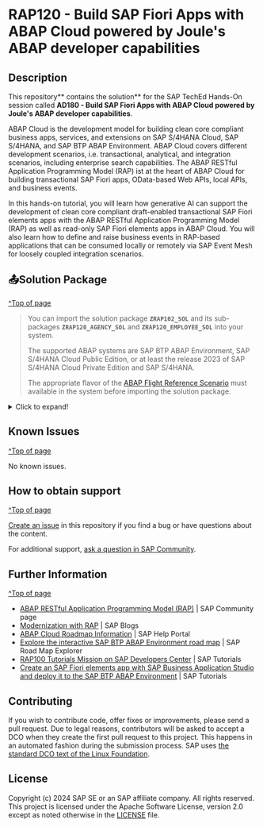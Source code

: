 <!--- Register repository https://api.reuse.software/register, then add REUSE badge:
[![REUSE status](https://api.reuse.software/badge/github.com/SAP-samples/abap-platform-rap120)](https://api.reuse.software/info/github.com/SAP-samples/abap-platform-rap120)
-->

# RAP120 - Build SAP Fiori Apps with ABAP Cloud powered by Joule's ABAP developer capabilities

## Description

This repository** contains the solution** for the SAP TechEd Hands-On session called **AD180 - Build SAP Fiori Apps with ABAP Cloud powered by Joule's ABAP developer capabilities**.

ABAP Cloud is the development model for building clean core compliant business apps, services, and extensions on SAP S/4HANA Cloud, SAP S/4HANA, and SAP BTP ABAP Environment. ABAP Cloud covers different development scenarios, i.e. transactional, analytical, and integration scenarios, including enterprise search capabilities. The ABAP RESTful Application Programming Model (RAP) ist at the heart of ABAP Cloud for building transactional SAP Fiori apps, OData-based Web APIs, local APIs, and business events.

In this hands-on tutorial, you will learn how generative AI can support the development of clean core compliant draft-enabled transactional SAP Fiori elements apps with the ABAP RESTful Application Programming Model (RAP) as well as read-only SAP Fiori elements apps in ABAP Cloud. You will also learn how to define and raise business events in RAP-based applications that can be consumed locally or remotely via SAP Event Mesh for loosely coupled integration scenarios.


## 📤Solution Package
[^Top of page](#)

> You can import the solution package **`ZRAP102_SOL`** and its sub-packages **`ZRAP120_AGENCY_SOL`** and **`ZRAP120_EMPLOYEE_SOL`** into your system. 
>
> The supported ABAP systems are SAP BTP ABAP Environment, SAP S/4HANA Cloud Public Edition, or at least the release 2023 of SAP S/4HANA Cloud Private Edition and SAP S/4HANA. 
> 
> The appropriate flavor of the [ABAP Flight Reference Scenario](https://github.com/SAP-samples/abap-platform-refscen-flight) must available in the system before importing the solution package.

<details>
<summary>Click to expand!</summary>

Follow this instructions to import the solutions into your system:

1. [Install the abapGit plugin in your ABAP Development Tools (ADT) for Eclipse](https://developers.sap.com/tutorials/abap-install-abapgit-plugin.html) if you have not already done so.
2. Create the ABAP packages **`ZRAP120_SOL`**, **`ZRAP120_AGENCY_SOL`**, and **`ZRAP120_EMPLOYEE_SOL`** in ADT in the relevant system. [(_see details below_)](https://github.tools.sap/ABAP-Product-Management/rap120/blob/main/README.md#create-the-required-packages-prior-the-import)
3. Open the **abapGit Repositories** view in ADT 
4. Create a link to the `rap120` abapGit repository by clicking on the **+** icon and maintaining the required information in the _**Link New abapGit Repository...**_ window:    
    📤 Git repository URL: `https://github.com/SAP-samples/abap-platform-rap100`  
    👤 Credentials: Enter your user and either your password or personal access token.   
    📦 Package: `ZRAP120_SOL`
5. Now pull/import the FULL solution implementation using the context menu _**Pull...**_.
6. Activate the imported development objects (**Ctrl+Shift+F3**) and publish the local endpoint of the service bindings `ZUI_AGENCYSOL_O4` and `ZUI_EMPLOYEESOL_O4` .

### Create the required packages prior the import

**Main Package:**
- Package Name: **`ZRAP120_SOL`**
- Description: _**`RAP120 - Solution Packages`**_
- Superpackage: **`ZLOCAL`**

**Subpackage 01:**
- Package Name: **`ZRAP120_AGENCY_SOL`**
- Description: _**`RAP120 - Block A: Solution Package for the Agency App`**_
- Superpackage: **`ZRAP120_SOL`**

**Subpackage 02:** 
- Package Name: **`ZRAP120_EMPLOYEE_SOL`**
- Description: _**`RAP120 - Block B: Solution Package for the Employee App`**_
- Superpackage: **`ZRAP120_SOL`**

</details>

## Known Issues
[^Top of page](#)

No known issues. 

## How to obtain support
[^Top of page](#)

[Create an issue](../../issues) in this repository if you find a bug or have questions about the content.
 
For additional support, [ask a question in SAP Community](https://answers.sap.com/questions/ask.html).

## Further Information
[^Top of page](#)

 - [ABAP RESTful Application Programming Model (RAP)](https://community.sap.com/topics/abap/rap) | SAP Community page   
 - [Modernization with RAP](https://blogs.sap.com/2021/10/18/modernization-with-rap/) | SAP Blogs
 - [ABAP Cloud Roadmap Information](https://help.sap.com/docs/abap-cross-product/roadmap-info/ui-services) | SAP Help Portal
 - [Explore the interactive SAP BTP ABAP Environment road map](https://roadmaps.sap.com/board?range=CURRENT-LAST&PRODUCT=6EAE8B28C5D91EDA9FF40F3CC2DBE0E6&PRODUCT=73555000100800001164) | SAP Road Map Explorer
 - [RAP100 Tutorials Mission on SAP Developers Center](https://developers.sap.com/mission.sap-fiori-abap-rap100.html) | SAP Tutorials
 - [Create an SAP Fiori elements app with SAP Business Application Studio and deploy it to the SAP BTP ABAP Environment](https://developers.sap.com/tutorials/abap-environment-deploy-fiori-elements-ui.html) | SAP Tutorials

## Contributing
If you wish to contribute code, offer fixes or improvements, please send a pull request. Due to legal reasons, contributors will be asked to accept a DCO when they create the first pull request to this project. This happens in an automated fashion during the submission process. SAP uses [the standard DCO text of the Linux Foundation](https://developercertificate.org/).

## License
Copyright (c) 2024 SAP SE or an SAP affiliate company. All rights reserved. This project is licensed under the Apache Software License, version 2.0 except as noted otherwise in the [LICENSE](LICENSE) file.
